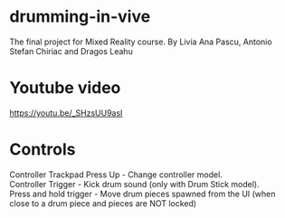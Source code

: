 # drumming-in-vive
The final project for Mixed Reality course. By Livia Ana Pascu, Antonio Stefan Chiriac and Dragos Leahu

# Youtube video
https://youtu.be/_SHzsUU9asI

# Controls
Controller Trackpad Press Up - Change controller model.  
Controller Trigger - Kick drum sound (only with Drum Stick model).  
Press and hold trigger - Move drum pieces spawned from the UI (when close to a drum piece and pieces are NOT locked)  
